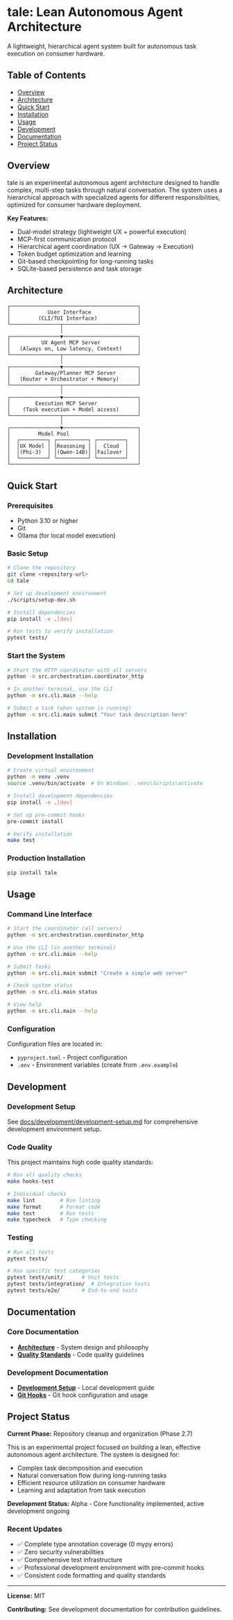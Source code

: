 # tale: Lean Autonomous Agent Architecture

A lightweight, hierarchical agent system built for autonomous task execution on consumer hardware.

## Table of Contents

- [Overview](#overview)
- [Architecture](#architecture)
- [Quick Start](#quick-start)
- [Installation](#installation)
- [Usage](#usage)
- [Development](#development)
- [Documentation](#documentation)
- [Project Status](#project-status)

## Overview

tale is an experimental autonomous agent architecture designed to handle complex, multi-step tasks through natural conversation. The system uses a hierarchical approach with specialized agents for different responsibilities, optimized for consumer hardware deployment.

**Key Features:**
- Dual-model strategy (lightweight UX + powerful execution)
- MCP-first communication protocol
- Hierarchical agent coordination (UX → Gateway → Execution)
- Token budget optimization and learning
- Git-based checkpointing for long-running tasks
- SQLite-based persistence and task storage

## Architecture

```
┌─────────────────────────────────────────┐
│            User Interface               │
│         (CLI/TUI Interface)             │
└────────────────┬────────────────────────┘
                 │
┌────────────────▼────────────────────────┐
│          UX Agent MCP Server            │
│   (Always on, Low latency, Context)     │
└────────────────┬────────────────────────┘
                 │
┌────────────────▼────────────────────────┐
│        Gateway/Planner MCP Server       │
│   (Router + Orchestrator + Memory)      │
└────────────────┬────────────────────────┘
                 │
┌────────────────▼────────────────────────┐
│        Execution MCP Server             │
│    (Task execution + Model access)      │
└────────────────┬────────────────────────┘
                 │
┌────────────────▼────────────────────────┐
│         Model Pool                      │
│  ┌─────────┐ ┌──────────┐ ┌─────────┐   │
│  │UX Model │ │Reasoning │ │  Cloud  │   │
│  │(Phi-3)  │ │(Qwen-14B)│ │Failover │   │
│  └─────────┘ └──────────┘ └─────────┘   │
└─────────────────────────────────────────┘
```

## Quick Start

### Prerequisites

- Python 3.10 or higher
- Git
- Ollama (for local model execution)

### Basic Setup

```bash
# Clone the repository
git clone <repository-url>
cd tale

# Set up development environment
./scripts/setup-dev.sh

# Install dependencies
pip install -e .[dev]

# Run tests to verify installation
pytest tests/
```

### Start the System

```bash
# Start the HTTP coordinator with all servers
python -m src.orchestration.coordinator_http

# In another terminal, use the CLI
python -m src.cli.main --help

# Submit a task (when system is running)
python -m src.cli.main submit "Your task description here"
```

## Installation

### Development Installation

```bash
# Create virtual environment
python -m venv .venv
source .venv/bin/activate  # On Windows: .venv\Scripts\activate

# Install development dependencies
pip install -e .[dev]

# Set up pre-commit hooks
pre-commit install

# Verify installation
make test
```

### Production Installation

```bash
pip install tale
```

## Usage

### Command Line Interface

```bash
# Start the coordinator (all servers)
python -m src.orchestration.coordinator_http

# Use the CLI (in another terminal)
python -m src.cli.main --help

# Submit tasks
python -m src.cli.main submit "Create a simple web server"

# Check system status
python -m src.cli.main status

# View help
python -m src.cli.main --help
```

### Configuration

Configuration files are located in:
- `pyproject.toml` - Project configuration
- `.env` - Environment variables (create from `.env.example`)

## Development

### Development Setup

See [docs/development/development-setup.md](docs/development/development-setup.md) for comprehensive development environment setup.

### Code Quality

This project maintains high code quality standards:

```bash
# Run all quality checks
make hooks-test

# Individual checks
make lint        # Run linting
make format      # Format code
make test        # Run tests
make typecheck   # Type checking
```

### Testing

```bash
# Run all tests
pytest tests/

# Run specific test categories
pytest tests/unit/      # Unit tests
pytest tests/integration/  # Integration tests
pytest tests/e2e/       # End-to-end tests
```

## Documentation

### Core Documentation
- **[Architecture](docs/development/architecture.md)** - System design and philosophy
- **[Quality Standards](docs/development/quality-standards.md)** - Code quality guidelines

### Development Documentation
- **[Development Setup](docs/development/development-setup.md)** - Local development guide
- **[Git Hooks](docs/development/git-hooks.md)** - Git hook configuration and usage

## Project Status

**Current Phase:** Repository cleanup and organization (Phase 2.7)

This is an experimental project focused on building a lean, effective autonomous agent architecture. The system is designed for:

- Complex task decomposition and execution
- Natural conversation flow during long-running tasks
- Efficient resource utilization on consumer hardware
- Learning and adaptation from task execution

**Development Status:** Alpha - Core functionality implemented, active development ongoing

### Recent Updates

- ✅ Complete type annotation coverage (0 mypy errors)
- ✅ Zero security vulnerabilities
- ✅ Comprehensive test infrastructure
- ✅ Professional development environment with pre-commit hooks
- ✅ Consistent code formatting and quality standards

---

**License:** MIT

**Contributing:** See development documentation for contribution guidelines.
